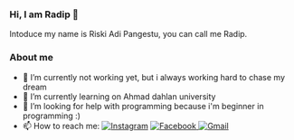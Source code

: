 
### Hi, I am Radip 👋
 Intoduce my name is Riski Adi Pangestu, you can call me Radip. 
 <br>

 
 
 ### About me 
- 🔭 I’m currently not working yet, but i always working hard to chase my dream
- 🌱 I’m currently learning on Ahmad dahlan university
- 🤔 I’m looking for help with programming because i'm beginner in programming :)
- 📫 How to reach me: <a href="https://instagram.com/radiippp_24" target="_blank"><img src="https://img.shields.io/badge/instagram-FF5000.svg?&style=flat-square&logo=instagram&logoColor=yellow" alt="Instagram"></a>  <a href="https://www.facebook.com/riskyadi.pangestu.5" target="_blank"><img src="https://img.shields.io/badge/facebook-0000FF.svg?&style=flat-square&logo=facebook&logoColor=white" alt="Facebook">  [![Gmail](https://img.shields.io/badge/-email-c14438?style=flat&logo=Gmail&logoColor=white)](mailto:riskiadipangestu1@gmail.com)

<br>

